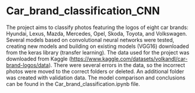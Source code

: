 # Car_brand_classification_CNN
The project aims to classify photos featuring the logos of eight car brands: Hyundai, Lexus, Mazda, Mercedes, Opel, Skoda, Toyota, and Volkswagen.
Several models based on convolutional neural networks were tested, creating new models and building on existing models (VGG16) downloaded from the keras library (transfer learning).
The data used for the project was downloaded from Kaggle (https://www.kaggle.com/datasets/volkandl/car-brand-logos/data). There were several errors in the data, so the incorrect photos were moved to the correct folders or deleted. An additional folder was created with validation data.
The model comparison and conclusions can be found in the Car_brand_classification.ipynb file.
